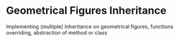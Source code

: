 # Geometrical Figures Inheritance
Implementing (multiple) Inheritance on geometrical figures, functions overriding, abstraction of method or class
